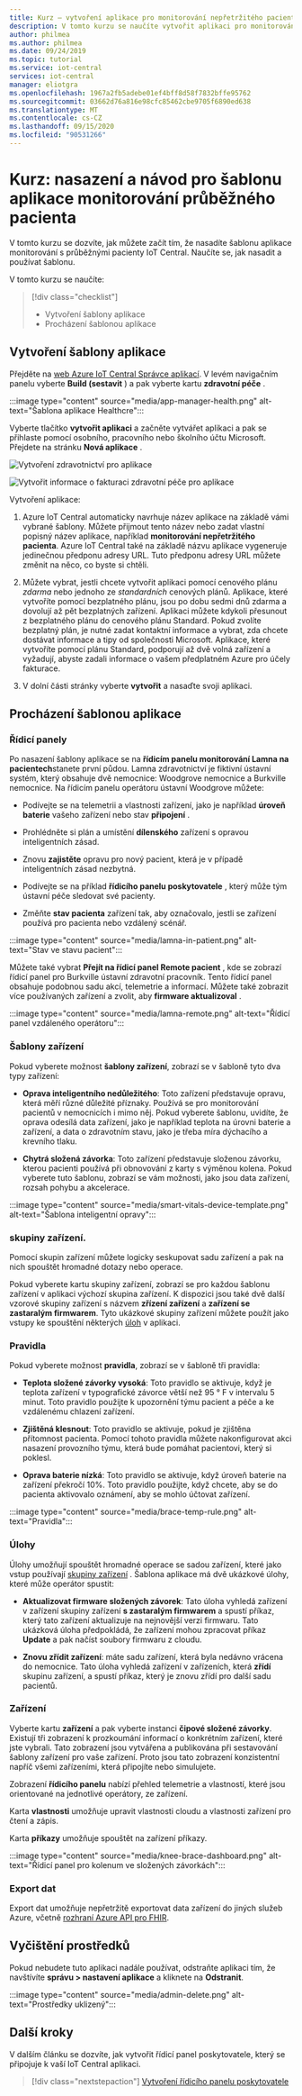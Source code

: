 ```yaml
---
title: Kurz – vytvoření aplikace pro monitorování nepřetržitého pacientu pomocí Azure IoT Central | Microsoft Docs
description: V tomto kurzu se naučíte vytvořit aplikaci pro monitorování nepřetržitých pacientů pomocí šablon aplikací Azure IoT Central.
author: philmea
ms.author: philmea
ms.date: 09/24/2019
ms.topic: tutorial
ms.service: iot-central
services: iot-central
manager: eliotgra
ms.openlocfilehash: 1967a2fb5adebe01ef4bff8d58f7832bffe95762
ms.sourcegitcommit: 03662d76a816e98cfc85462cbe9705f6890ed638
ms.translationtype: MT
ms.contentlocale: cs-CZ
ms.lasthandoff: 09/15/2020
ms.locfileid: "90531266"
---
```

# <a name="tutorial-deploy-and-walkthrough-a-continuous-patient-monitoring-app-template"></a>Kurz: nasazení a návod pro šablonu aplikace monitorování průběžného pacienta

V tomto kurzu se dozvíte, jak můžete začít tím, že nasadíte šablonu aplikace monitorování s průběžnými pacienty IoT Central. Naučíte se, jak nasadit a používat šablonu.

V tomto kurzu se naučíte:

> [!div class="checklist"]
> * Vytvoření šablony aplikace
> * Procházení šablonou aplikace

## <a name="create-an-application-template"></a>Vytvoření šablony aplikace

Přejděte na [web Azure IoT Central Správce aplikací](https://apps.azureiotcentral.com/). V levém navigačním panelu vyberte **Build (sestavit** ) a pak vyberte kartu **zdravotní péče** .

:::image type="content" source="media/app-manager-health.png" alt-text="Šablona aplikace Healthcre":::

Vyberte tlačítko **vytvořit aplikaci** a začněte vytvářet aplikaci a pak se přihlaste pomocí osobního, pracovního nebo školního účtu Microsoft. Přejdete na stránku **Nová aplikace** .

![Vytvoření zdravotnictví pro aplikace](media/app-manager-health-create.png)

![Vytvořit informace o fakturaci zdravotní péče pro aplikace](media/app-manager-health-create-billinginfo.png)

Vytvoření aplikace:

1. Azure IoT Central automaticky navrhuje název aplikace na základě vámi vybrané šablony. Můžete přijmout tento název nebo zadat vlastní popisný název aplikace, například **monitorování nepřetržitého pacienta**. Azure IoT Central také na základě názvu aplikace vygeneruje jedinečnou předponu adresy URL. Tuto předponu adresy URL můžete změnit na něco, co byste si chtěli.

2. Můžete vybrat, jestli chcete vytvořit aplikaci pomocí cenového plánu *zdarma* nebo jednoho ze *standardních* cenových plánů. Aplikace, které vytvoříte pomocí bezplatného plánu, jsou po dobu sedmi dnů zdarma a dovolují až pět bezplatných zařízení. Aplikaci můžete kdykoli přesunout z bezplatného plánu do cenového plánu Standard. Pokud zvolíte bezplatný plán, je nutné zadat kontaktní informace a vybrat, zda chcete dostávat informace a tipy od společnosti Microsoft. Aplikace, které vytvoříte pomocí plánu Standard, podporují až dvě volná zařízení a vyžadují, abyste zadali informace o vašem předplatném Azure pro účely fakturace.

3. V dolní části stránky vyberte **vytvořit** a nasaďte svoji aplikaci.

## <a name="walk-through-the-application-template"></a>Procházení šablonou aplikace

### <a name="dashboards"></a>Řídicí panely

Po nasazení šablony aplikace se na **řídicím panelu monitorování Lamna na pacientech**stanete první půdou. Lamna zdravotnictví je fiktivní ústavní systém, který obsahuje dvě nemocnice: Woodgrove nemocnice a Burkville nemocnice. Na řídicím panelu operátoru ústavní Woodgrove můžete:

* Podívejte se na telemetrii a vlastnosti zařízení, jako je například **úroveň baterie** vašeho zařízení nebo stav **připojení** .

* Prohlédněte si plán a umístění **dílenského** zařízení s opravou inteligentních zásad.

* Znovu **zajistěte** opravu pro nový pacient, která je v případě inteligentních zásad nezbytná.

* Podívejte se na příklad **řídicího panelu poskytovatele** , který může tým ústavní péče sledovat své pacienty.

* Změňte **stav pacienta** zařízení tak, aby označovalo, jestli se zařízení používá pro pacienta nebo vzdálený scénář.

:::image type="content" source="media/lamna-in-patient.png" alt-text="Stav ve stavu pacient":::

Můžete také vybrat **Přejít na řídicí panel Remote pacient** , kde se zobrazí řídicí panel pro Burkville ústavní zdravotní pracovník. Tento řídicí panel obsahuje podobnou sadu akcí, telemetrie a informací. Můžete také zobrazit více používaných zařízení a zvolit, aby **firmware aktualizoval** .

:::image type="content" source="media/lamna-remote.png" alt-text="Řídicí panel vzdáleného operátoru":::

### <a name="device-templates"></a>Šablony zařízení

Pokud vyberete možnost **šablony zařízení**, zobrazí se v šabloně tyto dva typy zařízení:

* **Oprava inteligentního nedůležitého**: Toto zařízení představuje opravu, která měří různé důležité příznaky. Používá se pro monitorování pacientů v nemocnicích i mimo něj. Pokud vyberete šablonu, uvidíte, že oprava odesílá data zařízení, jako je například teplota na úrovni baterie a zařízení, a data o zdravotním stavu, jako je třeba míra dýchacího a krevního tlaku.

* **Chytrá složená závorka**: Toto zařízení představuje složenou závorku, kterou pacienti používá při obnovování z karty s výměnou kolena. Pokud vyberete tuto šablonu, zobrazí se vám možnosti, jako jsou data zařízení, rozsah pohybu a akcelerace.

:::image type="content" source="media/smart-vitals-device-template.png" alt-text="Šablona inteligentní opravy":::

### <a name="device-groups"></a>skupiny zařízení.

Pomocí skupin zařízení můžete logicky seskupovat sadu zařízení a pak na nich spouštět hromadné dotazy nebo operace.

Pokud vyberete kartu skupiny zařízení, zobrazí se pro každou šablonu zařízení v aplikaci výchozí skupina zařízení. K dispozici jsou také dvě další vzorové skupiny zařízení s názvem **zřízení zařízení** a **zařízení se zastaralým firmwarem**. Tyto ukázkové skupiny zařízení můžete použít jako vstupy ke spouštění některých [úloh](#jobs) v aplikaci.

### <a name="rules"></a>Pravidla

Pokud vyberete možnost **pravidla**, zobrazí se v šabloně tři pravidla:

* **Teplota složené závorky vysoká**: Toto pravidlo se aktivuje, když je teplota zařízení v typografické závorce větší než 95 &deg; F v intervalu 5 minut. Toto pravidlo použijte k upozornění týmu pacient a péče a ke vzdálenému chlazení zařízení.

* **Zjištěná klesnout**: Toto pravidlo se aktivuje, pokud je zjištěna přítomnost pacienta. Pomocí tohoto pravidla můžete nakonfigurovat akci nasazení provozního týmu, která bude pomáhat pacientovi, který si poklesl.

* **Oprava baterie nízká**: Toto pravidlo se aktivuje, když úroveň baterie na zařízení překročí 10%. Toto pravidlo použijte, když chcete, aby se do pacienta aktivovalo oznámení, aby se mohlo účtovat zařízení.

:::image type="content" source="media/brace-temp-rule.png" alt-text="Pravidla":::

### <a name="jobs"></a>Úlohy

Úlohy umožňují spouštět hromadné operace se sadou zařízení, které jako vstup používají [skupiny zařízení](#device-groups) . Šablona aplikace má dvě ukázkové úlohy, které může operátor spustit:

* **Aktualizovat firmware složených závorek**: Tato úloha vyhledá zařízení v zařízení skupiny zařízení **s zastaralým firmwarem** a spustí příkaz, který tato zařízení aktualizuje na nejnovější verzi firmwaru. Tato ukázková úloha předpokládá, že zařízení mohou zpracovat příkaz **Update** a pak načíst soubory firmwaru z cloudu.  

* **Znovu zřídit zařízení**: máte sadu zařízení, která byla nedávno vrácena do nemocnice. Tato úloha vyhledá zařízení v zařízeních, která **zřídí** skupinu zařízení, a spustí příkaz, který je znovu zřídí pro další sadu pacientů.

### <a name="devices"></a>Zařízení

Vyberte kartu **zařízení** a pak vyberte instanci **čipové složené závorky**. Existují tři zobrazení k prozkoumání informací o konkrétním zařízení, které jste vybrali. Tato zobrazení jsou vytvářena a publikována při sestavování šablony zařízení pro vaše zařízení. Proto jsou tato zobrazení konzistentní napříč všemi zařízeními, která připojíte nebo simulujete.

Zobrazení **řídicího panelu** nabízí přehled telemetrie a vlastností, které jsou orientované na jednotlivé operátory, ze zařízení.

Karta **vlastnosti** umožňuje upravit vlastnosti cloudu a vlastnosti zařízení pro čtení a zápis.

Karta **příkazy** umožňuje spouštět na zařízení příkazy.

:::image type="content" source="media/knee-brace-dashboard.png" alt-text="Řídicí panel pro kolenum ve složených závorkách":::

### <a name="data-export"></a>Export dat

Export dat umožňuje nepřetržitě exportovat data zařízení do jiných služeb Azure, včetně [rozhraní Azure API pro FHIR](concept-continuous-patient-monitoring-architecture.md#export-to-azure-api-for-fhir).

## <a name="clean-up-resources"></a>Vyčištění prostředků

Pokud nebudete tuto aplikaci nadále používat, odstraňte aplikaci tím, že navštívíte **správu > nastavení aplikace** a kliknete na **Odstranit**.

:::image type="content" source="media/admin-delete.png" alt-text="Prostředky uklizený":::

## <a name="next-steps"></a>Další kroky

V dalším článku se dozvíte, jak vytvořit řídicí panel poskytovatele, který se připojuje k vaší IoT Central aplikaci.

> [!div class="nextstepaction"]
> [Vytvoření řídicího panelu poskytovatele](howto-health-data-triage.md)